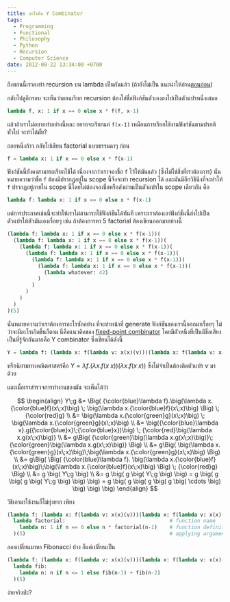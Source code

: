 ```yaml
---
title: อะไรคือ Y Combinator
tags:
  - Programming
  - Functional
  - Philosophy
  - Python
  - Recursion
  - Computer Science
date: 2012-08-22 13:34:00 +0700
---
```


ถึงตอนนี้เราคงทำ recursion บน lambda เป็นกันแล้ว (ถ้ายังไม่เป็น แนะนำให้อ่าน[ตอนก่อน][recursive lambda])

กลับไปดูอีกรอบ จะเห็นว่าตอนเรียก recursion ต้องใส่ชื่อฟังก์ชันตัวเองลงไปเป็นตัวแปรหนึ่งเสมอ

``` python
lambda f, x: 1 if x == 0 else x * f(f, x-1)
```

แล้วถ้าเราไม่อยากทำอย่างนี้หละ อยากจะเรียกแค่ `f(x-1)` เหมือนการเรียกใช้งานฟังก์ชันตามปรกติทั่วไป จะทำได้มั้ย?

ถอยหนึ่งก้าว กลับไปเขียน factorial แบบธรรมดาๆ ก่อน

``` python
f = lambda x: 1 if x == 0 else x * f(x-1)
```

ฟังก์ชันนี้ยังคงสามารถเรียกใช้ได้ เนื่องจากว่าเราจองชื่อ `f` ไว้ให้มันแล้ว (ซึ่งไม่ใช่สิ่งที่เราต้องการ) นั่นหมายความว่าชื่อ `f` ต้องมีปรากฏอยู่ใน scope นี้จึงจะทำ recursion ได้ และมันมีอีกวิธีนึงที่จะทำให้ `f` ปรากฏอยู่ภายใน scope นี้โดยไม่ต้องจองชื่อหรือส่งผ่านเป็นตัวแปรใน scope เดียวกัน คือ

``` python
lambda f: lambda x: 1 if x == 0 else x * f(x-1)
```

แต่การประกาศเช่นนี้จะทำให้เราไม่สามารถใช้ฟังก์ชันได้ทันที เพราะเราต้องเอาฟังก์ชั่นนี้ส่งไปเป็นตัวแปรให้ตัวมันเองเรื่อยๆ เช่น ถ้าต้องการหา 5 factorial ต้องเขียนออกมาอย่างนี้

``` python
(lambda f: lambda x: 1 if x == 0 else x * f(x-1))(
  (lambda f: lambda x: 1 if x == 0 else x * f(x-1))(
    (lambda f: lambda x: 1 if x == 0 else x * f(x-1))(
      (lambda f: lambda x: 1 if x == 0 else x * f(x-1))(
        (lambda f: lambda x: 1 if x == 0 else x * f(x-1))(
          (lambda f: lambda x: 1 if x == 0 else x * f(x-1))(
            (lambda whatever: 42)
          )
        )
      )
    )
  )
)(5)
```

นั่นหมายความว่าเราต้องการอะไรซักอย่าง ที่จะทำหน้าที่ generate ฟังก์ชันของเรานี้ออกมาเรื่อยๆ ไม่ว่าจะมีอะไรเกิดขึ้นก็ตาม นี่คือแนวคิดของ [fixed-point combinator][] โดยมีตัวหนึ่งที่เป็นมีชื่อเสียงเป็นที่รู้จักกันมากคือ Y combinator ซึ่งเขียนได้ดังนี้

``` python
Y = lambda f: (lambda x: f(lambda v: x(x)(v)))(lambda x: f(lambda v: x(x)(v)))
```

หรือนิยามทางคณิตศาสตร์คือ $Y = \lambda f.(\lambda x.f(x\;x))(\lambda x.f(x\;x))$ ซึ่งไม่จำเป็นต้องติดตัวแปร $v$ มาด้วย

และเมื่อเราสำรวจการทำงานของมัน จะเห็นได้ว่า

$$
\begin{align}
Y\;g &= \Big( {\color{blue}\lambda f}.\big(\lambda x.{\color{blue}f}(x\;x)\big) \; \big(\lambda x.{\color{blue}f}(x\;x)\big) \Big) \; {\color{red}g}  \\
     &= \big(\lambda x.{\color{green}g}(x\;x)\big) \; \big(\lambda x.{\color{green}g}(x\;x)\big) \\
     &= \big({\color{blue}\lambda x}.g({\color{blue}x}\;{\color{blue}x})\big) \; {\color{red}\big(\lambda x.g(x\;x)\big)} \\
     &= g\Big( {\color{green}\big(\lambda x.g(x\;x)\big)}\;{\color{green}\big(\lambda x.g(x\;x)\big)} \Big) \\
     &= g\Big( \big(\lambda x.{\color{green}g}(x\;x)\big)\;\big(\lambda x.{\color{green}g}(x\;x)\big) \Big) \\
     &= g\Big( \Big( {\color{blue}\lambda f}. \big(\lambda x.{\color{blue}f}(x\;x)\big)\;\big(\lambda x.{\color{blue}f}(x\;x)\big) \Big) \; {\color{red}g} \Big) \\
     &= g \big( Y\;g \big) \\
     &= g \big( g \big( Y\;g \big) \big) = g \big( g \big( g \big( Y\;g \big) \big) \big) = g \big( g \big( g \big( g \big( \cdots \big) \big) \big) \big)
\end{align}
$$

วิธีเอามาใช้งานก็ไม่ยุ่งยาก เพียง

``` python
(lambda f: (lambda x: f(lambda v: x(x)(v)))(lambda x: f(lambda v: x(x)(v))))( # Y
  lambda factorial:                                  # function name
    lambda n: 1 if n == 0 else n * factorial(n-1)    # function definition
  )(5)                                               # applying argument
```

ลองเปลี่ยนมาหา Fibonacci บ้าง ก็แค่เปลี่ยนเป็น

``` python
(lambda f: (lambda x: f(lambda v: x(x)(v)))(lambda x: f(lambda v: x(x)(v))))(
  lambda fib:
    lambda n: n if n <= 1 else fib(n-1) + fib(n-2)
  )(5)
```

ง่ายจริงป่ะ?


[recursive lambda]: /2012/08/21/recursion-on-lambda.html

[fixed-point combinator]: //en.wikipedia.org/wiki/Fixed-point_combinator

